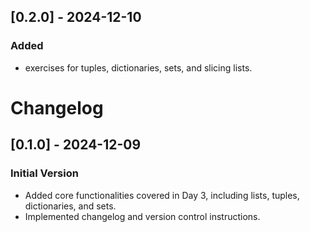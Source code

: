 ## [0.2.0] - 2024-12-10

### Added

- exercises for tuples, dictionaries, sets, and slicing lists.

# Changelog

## [0.1.0] - 2024-12-09

### Initial Version

- Added core functionalities covered in Day 3, including lists, tuples, dictionaries, and sets.
- Implemented changelog and version control instructions.
